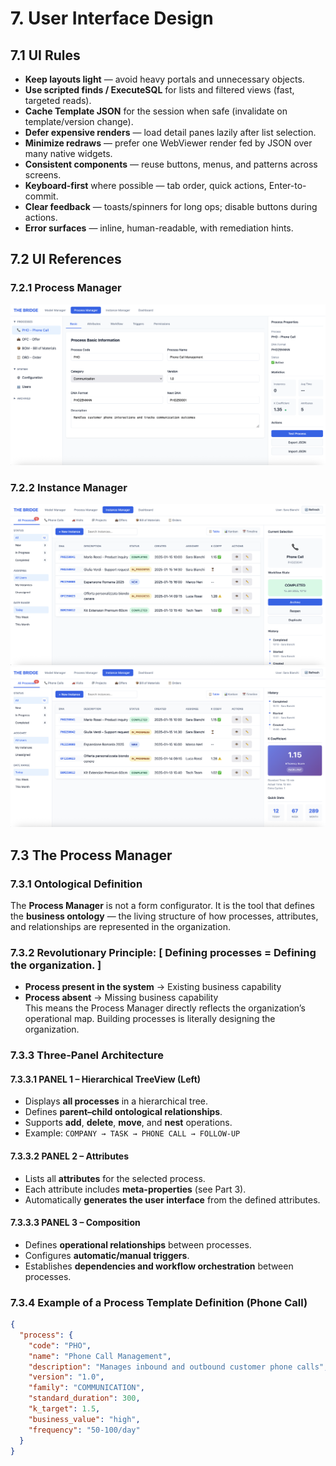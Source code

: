 # 7. User Interface Design

## 7.1 UI Rules
- **Keep layouts light** — avoid heavy portals and unnecessary objects.
- **Use scripted finds / ExecuteSQL** for lists and filtered views (fast, targeted reads).
- **Cache Template JSON** for the session when safe (invalidate on template/version change).
- **Defer expensive renders** — load detail panes lazily after list selection.
- **Minimize redraws** — prefer one WebViewer render fed by JSON over many native widgets.
- **Consistent components** — reuse buttons, menus, and patterns across screens.
- **Keyboard-first** where possible — tab order, quick actions, Enter-to-commit.
- **Clear feedback** — toasts/spinners for long ops; disable buttons during actions.
- **Error surfaces** — inline, human-readable, with remediation hints.

## 7.2 UI References

### 7.2.1 Process Manager
![Process Manager](assets/img/process_manager.png)

### 7.2.2 Instance Manager
![Process Manager](assets/img/instance_manager_1.png)
![Process Manager](assets/img/instance_manager_2.png)


## 7.3 The Process Manager
### 7.3.1 Ontological Definition
The **Process Manager** is not a form configurator. It is the tool that defines the **business ontology** — the living structure of how processes, attributes, and relationships are represented in the organization.

### 7.3.2 Revolutionary Principle: [ Defining processes = Defining the organization. ]
- **Process present in the system** → Existing business capability  
- **Process absent** → Missing business capability  
This means the Process Manager directly reflects the organization’s operational map. Building processes is literally designing the organization.

### 7.3.3 Three-Panel Architecture
#### 7.3.3.1 PANEL 1 – Hierarchical TreeView (Left)
- Displays **all processes** in a hierarchical tree.  
- Defines **parent–child ontological relationships**.  
- Supports **add**, **delete**, **move**, and **nest** operations.  
- Example: `COMPANY → TASK → PHONE CALL → FOLLOW-UP`

#### 7.3.3.2 PANEL 2 – Attributes
- Lists all **attributes** for the selected process.  
- Each attribute includes **meta-properties** (see Part 3).  
- Automatically **generates the user interface** from the defined attributes.

#### 7.3.3.3 PANEL 3 – Composition
- Defines **operational relationships** between processes.  
- Configures **automatic/manual triggers**.  
- Establishes **dependencies and workflow orchestration** between processes.

### 7.3.4 Example of a Process Template Definition (Phone Call)
```json
{
  "process": {
    "code": "PHO",
    "name": "Phone Call Management",
    "description": "Manages inbound and outbound customer phone calls",
    "version": "1.0",
    "family": "COMMUNICATION",
    "standard_duration": 300,
    "k_target": 1.5,
    "business_value": "high",
    "frequency": "50-100/day"
  }
}
```

